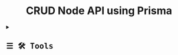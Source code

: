 <h1 align="center"> CRUD Node API using Prisma </h1>

<details font-size=200>
 <summary><h2><samp>&#9776; 🛠️ Tools</samp></h2></summary>

  <a href="https://www.prisma.io/"><img src="https://d2eip9sf3oo6c2.cloudfront.net/tags/images/000/001/287/square_480/prismaHD.png" width=20 /> Prisma</a>

  <a href="https://nodejs.org"><img src="https://raw.githubusercontent.com/devicons/devicon/master/icons/nodejs/nodejs-original.svg" width=20 /> Express</a>

  <a href="https://jestjs.io/pt-BR/docs/api"><img src="https://seeklogo.com/images/J/jest-logo-F9901EBBF7-seeklogo.com.png" width=20 /> Jest </a>
  
  <a href="https://www.typescriptlang.org/docs/handbook/typescript-in-5-minutes.html"><img src="https://raw.githubusercontent.com/microsoft/TypeScript-Website/f407e1ae19e5e990d9901ac8064a32a8cc60edf0/packages/typescriptlang-org/static/branding/ts-logo-512.svg" width=20 /> Typescript</a>
  
  <a href="https://swagger.io/"><img src="https://upload.wikimedia.org/wikipedia/commons/a/ab/Swagger-logo.png" width=20 /> Swagger</a>
  
  <a href="https://www.npmjs.com/package/bcrypt"><img src="https://img.stackshare.io/package/19054/default_2be036aaca5c71baf790e00f1ef80dd37a625905.png" width=20 /> Bcrypt</a>
 
 <a href="https://www.docker.com/"><img src="https://d1.awsstatic.com/acs/characters/Logos/Docker-Logo_Horizontel_279x131.b8a5c41e56b77706656d61080f6a0217a3ba356d.png" width=20 /> Bcrypt</a>
 
</details>

